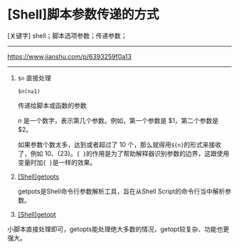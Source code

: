 # \[Shell]脚本参数传递的方式

\[关键字] shell；脚本选项参数；传递参数；

***

<https://www.jianshu.com/p/6393259f0a13>



***



1.  `$n` 直接处理

    `$n(n≥1)`

    传递给脚本或函数的参数

    n 是一个数字，表示第几个参数。例如，第一个参数是 \$1，第二个参数是 \$2。

    如果参数个数太多，达到或者超过了 10 个，那么就得用`${n}`的形式来接收了，例如 ${10}、${23}。`{ }`的作用是为了帮助解释器识别参数的边界，这跟使用变量时加`{ }`是一样的效果。
2.  [\[Shell\]getopts](\[Shell]getopts_kRAUYjSmj5pY71pd756gL4.md "\[Shell]getopts")

    getpots是Shell命令行参数解析工具，旨在从Shell Script的命令行当中解析参数。
3.  [\[Shell\]getopt](\[Shell]getopt_j7rVYWd5Tp6b35jmQCtzAE.md "\[Shell]getopt")





小脚本直接处理即可，getopts能处理绝大多数的情况，getopt较复杂、功能也更强大。
